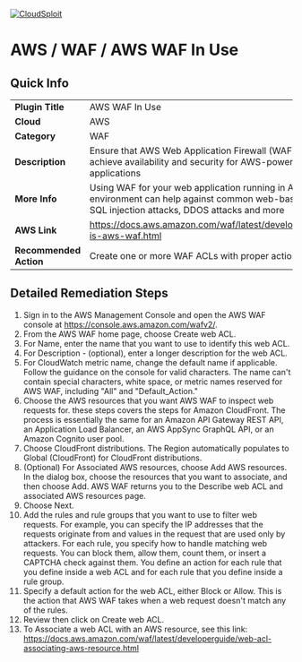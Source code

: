 [![CloudSploit](https://cloudsploit.com/img/logo-new-big-text-100.png "CloudSploit")](https://cloudsploit.com)

# AWS / WAF / AWS WAF In Use

## Quick Info

| | |
|-|-|
| **Plugin Title** | AWS WAF In Use |
| **Cloud** | AWS |
| **Category** | WAF |
| **Description** | Ensure that AWS Web Application Firewall (WAF) is in use to achieve availability and security for AWS-powered web applications |
| **More Info** | Using WAF for your web application running in AWS environment can help against common web-based attacks, SQL injection attacks, DDOS attacks and more |
| **AWS Link** | https://docs.aws.amazon.com/waf/latest/developerguide/what-is-aws-waf.html |
| **Recommended Action** | Create one or more WAF ACLs with proper actions and rules |

## Detailed Remediation Steps
1. Sign in to the AWS Management Console and open the AWS WAF console at https://console.aws.amazon.com/wafv2/. </br>
2. From the AWS WAF home page, choose Create web ACL. </br>
3. For Name, enter the name that you want to use to identify this web ACL. </br>
4. For Description - (optional), enter a longer description for the web ACL. </br>
5. For CloudWatch metric name, change the default name if applicable. Follow the guidance on the console for valid characters. The name can't contain special characters, white space, or metric names reserved for AWS WAF, including "All" and "Default_Action." </br>
6. Choose the AWS resources that you want AWS WAF to inspect web requests for. these steps covers the steps for Amazon CloudFront. The process is essentially the same for an Amazon API Gateway REST API, an Application Load Balancer, an AWS AppSync GraphQL API, or an Amazon Cognito user pool. </br>
7. Choose CloudFront distributions. The Region automatically populates to Global (CloudFront) for CloudFront distributions. </br>
8. (Optional) For Associated AWS resources, choose Add AWS resources. In the dialog box, choose the resources that you want to associate, and then choose Add. AWS WAF returns you to the Describe web ACL and associated AWS resources page. </br>
9. Choose Next. </br>
10. Add the rules and rule groups that you want to use to filter web requests. For example, you can specify the IP addresses that the requests originate from and values in the request that are used only by attackers. For each rule, you specify how to handle matching web requests. You can block them, allow them, count them, or insert a CAPTCHA check against them. You define an action for each rule that you define inside a web ACL and for each rule that you define inside a rule group. </br>
11. Specify a default action for the web ACL, either Block or Allow. This is the action that AWS WAF takes when a web request doesn't match any of the rules. </br>
12. Review then click on Create web ACL. </br>
13. To Associate a web ACL with an AWS resource, see this link: https://docs.aws.amazon.com/waf/latest/developerguide/web-acl-associating-aws-resource.html </br>